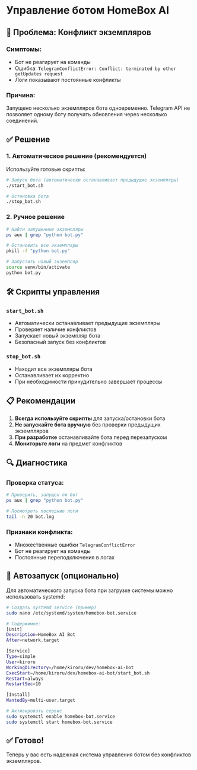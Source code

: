 # Управление ботом HomeBox AI

## 🚨 Проблема: Конфликт экземпляров

### Симптомы:
- Бот не реагирует на команды
- Ошибка: `TelegramConflictError: Conflict: terminated by other getUpdates request`
- Логи показывают постоянные конфликты

### Причина:
Запущено несколько экземпляров бота одновременно. Telegram API не позволяет одному боту получать обновления через несколько соединений.

## ✅ Решение

### 1. Автоматическое решение (рекомендуется)

Используйте готовые скрипты:

```bash
# Запуск бота (автоматически останавливает предыдущие экземпляры)
./start_bot.sh

# Остановка бота
./stop_bot.sh
```

### 2. Ручное решение

```bash
# Найти запущенные экземпляры
ps aux | grep "python bot.py"

# Остановить все экземпляры
pkill -f "python bot.py"

# Запустить новый экземпляр
source venv/bin/activate
python bot.py
```

## 🛠️ Скрипты управления

### `start_bot.sh`
- Автоматически останавливает предыдущие экземпляры
- Проверяет наличие конфликтов
- Запускает новый экземпляр бота
- Безопасный запуск без конфликтов

### `stop_bot.sh`
- Находит все экземпляры бота
- Останавливает их корректно
- При необходимости принудительно завершает процессы

## 📋 Рекомендации

1. **Всегда используйте скрипты** для запуска/остановки бота
2. **Не запускайте бота вручную** без проверки предыдущих экземпляров
3. **При разработке** останавливайте бота перед перезапуском
4. **Мониторьте логи** на предмет конфликтов

## 🔍 Диагностика

### Проверка статуса:
```bash
# Проверить, запущен ли бот
ps aux | grep "python bot.py"

# Посмотреть последние логи
tail -n 20 bot.log
```

### Признаки конфликта:
- Множественные ошибки `TelegramConflictError`
- Бот не реагирует на команды
- Постоянные переподключения в логах

## 🚀 Автозапуск (опционально)

Для автоматического запуска бота при загрузке системы можно использовать systemd:

```bash
# Создать systemd service (пример)
sudo nano /etc/systemd/system/homebox-bot.service

# Содержимое:
[Unit]
Description=HomeBox AI Bot
After=network.target

[Service]
Type=simple
User=kiroru
WorkingDirectory=/home/kiroru/dev/homebox-ai-bot
ExecStart=/home/kiroru/dev/homebox-ai-bot/start_bot.sh
Restart=always
RestartSec=10

[Install]
WantedBy=multi-user.target

# Активировать сервис
sudo systemctl enable homebox-bot.service
sudo systemctl start homebox-bot.service
```

## ✅ Готово!

Теперь у вас есть надежная система управления ботом без конфликтов экземпляров.
